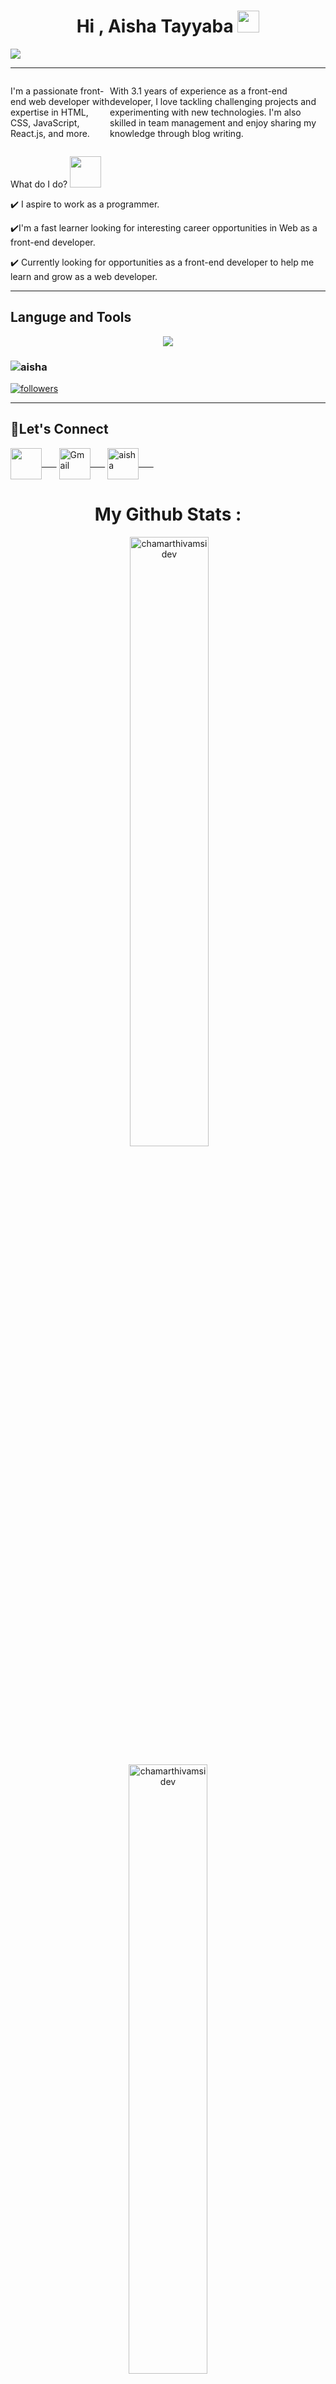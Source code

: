 <!----### Hi there 👋-->


<!-- hello everyone 👋 i'm &#128512; Aisha ... --> 

<h1 align="center">Hi , Aisha Tayyaba <img src="https://media.giphy.com/media/hvRJCLFzcasrR4ia7z/giphy.gif" width="35"></h1>
<!--<div align="center">
<img src="https://user-images.githubusercontent.com/5713670/87202985-820dcb80-c2b6-11ea-9f56-7ec461c497c3.gif"/>
</div>-->
     <a href="#" align="center"><img src="https://readme-typing-svg.herokuapp.com?color=FFF&center=true&lines=1500%2B+Hours+of+Coding+Experience;Data+Structure;Algorithm;Front+End+Developer"></img></a>
     <hr/>
     <div style="display:flex">
    <p align="left" style="max-width:40%">
I'm a passionate front-end web developer with expertise in HTML, CSS, JavaScript, React.js, and more. 

With 3.1 years of experience as a front-end developer, I love tackling challenging projects and experimenting with new technologies. I'm also skilled in team management and enjoy sharing my knowledge through blog writing. 

<!-- Let's connect and explore my projects on GitHub. Reach out at aisha17cs03@gmail.com" ---->

</p>
</div>

<!--**aisha17cs03/aisha17cs03** is a ✨ _special_ ✨ repository because its `README.md` (this file) appears on your GitHub profile.


Here are some ideas to get you started:-->
<p> What do I do? <img src="https://media.giphy.com/media/XGma2iRIHTKkwqRkFl/giphy.gif" width="50"></p>

✔️  I aspire to work as a programmer.

✔️I'm a fast learner looking for interesting career opportunities in Web as a front-end developer.


✔️ Currently looking for opportunities as a front-end developer to help me learn and grow as a web developer.
<hr/>
<h2>Languge and Tools</h2>
<p align="center">
  <a href="https://skillicons.dev">
    <img src="https://skillicons.dev/icons?i=html,css,javascript,react,git,java,spring,c,python,mysql,postman,eclipse" />
  </a>
</p>

     
</div> 



<!--<h1 align="center">My Github Stats : <img src="https://c.tenor.com/iol6pdgnlasAAAAM/hoodie-girl-cool.gif" height="50px" width="50px"/> </h1>
![snake gif](https://raw.githubusercontent.com/avinash-218/avinash-218/output/github-contribution-grid-snake.svg) -->

<!--<a href="https://github.com/chhavi48-cmd/github-readme-activity-graph"><img alt="chhhavi's Activity Graph" src="https://activity-graph.herokuapp.com/graph?username=chhavi48&bg_color=0D1117&color=5BCDEC&line=5BCDEC&point=FFFFFF&hide_border=true" /></a>-->
    
<!-- <p align="center">&nbsp;<img width="50%"  margin-top="30" src="https://github-readme-stats.vercel.app/api?username=chhavi48&show_icons=true&locale=en" alt="chamarthivamsidev" /></p>
 
 <p align="center"><img width="50%" src="https://github-readme-streak-stats.herokuapp.com/?user=Kgaurav113&" alt="chamarthivamsidev" /></p>

<p align="center"><img width="50%" border="1" margin-bottom= "30" src="https://github-readme-stats.vercel.app/api/top-langs?username=Kgaurav113&show_icons=true&locale=en&layout=compact" alt="gaurav" /></p> -->






<h3 align="left"> <img src="https://komarev.com/ghpvc/?username=aisha17cs03" alt="aisha" /> </h3>
  <a href="https://github.com/aisha17cs03?tab=followers">
    <img alt="followers" title="Follow me on Github" src="https://custom-icon-badges.herokuapp.com/github/followers/aisha17cs03?color=236ad3&labelColor=1155ba&style=for-the-badge&logo=person-add&label=Follow&logoColor=white"/></a>
</p><hr/>

 <h2 align="left">🤝Let's Connect</h2>



<a href="https://www.linkedin.com/in/aisha08/" target="blank"><img align="center" src="https://raw.githubusercontent.com/rahuldkjain/github-profile-readme-generator/master/src/images/icons/Social/linked-in-alt.svg"  height="50" width="50"/>&nbsp;&nbsp;&nbsp;&nbsp;&nbsp;&nbsp;</a>
<a href="mailto:aisha17cs03@gmail.com" target="blank" title="aisha17cs03@gmail.com" rel="noreferrer"><img align="center" src="https://www.vectorlogo.zone/logos/gmail/gmail-tile.svg" alt="Gmail"  height="50" width="50"/>&nbsp;&nbsp;&nbsp;&nbsp;&nbsp;&nbsp;</a>
<a href="https://twitter.com/aisha17cs03" target="blank"><img align="center" src="https://raw.githubusercontent.com/rahuldkjain/github-profile-readme-generator/master/src/images/icons/Social/twitter.svg" alt="aisha" height="50" width="50"/>&nbsp;&nbsp;&nbsp;&nbsp;&nbsp;&nbsp;</a>



<h1 align="center">My Github Stats :
     <!--<img src="https://c.tenor.com/iol6pdgnlasAAAAM/hoodie-girl-cool.gif" height="50px" width="50px"/> -->
</h1>

<!--
<a href="https://github.com/aisha17cs03-cmd/github-readme-activity-graph"><img alt="Aisha's Activity Graph" src="https://activity-graph.herokuapp.com/graph?username=aisha17cs03&bg_color=0D1117&color=5BCDEC&line=5BCDEC&point=FFFFFF&hide_border=true" /></a>-->
    
 <p align="center">&nbsp;<img width="50%"  margin-top="30" src="https://github-readme-stats.vercel.app/api?username=aisha17cs03&show_icons=true&locale=en" alt="chamarthivamsidev" /></p>
 
 <p align="center"><img width="50%" src="https://github-readme-streak-stats.herokuapp.com/?user=aisha17cs03&" alt="chamarthivamsidev" /></p>

<p align="center"><img width="50%" border="1" margin-bottom= "30" src="https://github-readme-stats.vercel.app/api/top-langs?username=Kgaurav113&show_icons=true&locale=en&layout=compact" alt="gaurav" /></p>







<img src="https://github.com/chhavi48/chhavi48/assets/77965216/be555b57-a705-4fdf-9061-6949e08442de"/>

<!----
<h4>Just Scan and connect🤝</h4>
 <img src="https://user-images.githubusercontent.com/77965216/185343035-d24afd26-2ae2-4946-9866-52c18fae0667.png" height="150px" width="150px"/>

 --->

</p>

</hr>


<!--<a href="https://github.com/aisha17cs03" align="left"><img src="https://github-readme-stats.vercel.app/api/top-langs/?username=aisha17cs03&langs_count=10&title_color=0891b2&text_color=ffffff&icon_color=0891b2&bg_color=000000&hide_border=true&locale=en&custom_title=Top%20%Languages" alt="Top Languages" /></a>-->








<!--
<p align='center'><a href="https://twitter.com/chhavi48"><img src="https://github-readme-twitter.gazf.vercel.app/api?id=chhavi48&layout=wide" width="350"  alt="github-readme-twitter"></a></p></hr>-->
<!--<a href="http://www.github.com/chhavi48"><img src="https://github-readme-stats.vercel.app/api?username=chhavi48&show_icons=true&hide=prs,issues,&count_private=true&title_color=0891b2&text_color=ffffff&icon_color=0891b2&bg_color=1c1917&hide_border=true&show_icons=true" alt="Chhavi 💁‍♂️🤷‍♂️ GitHub stats" /></a>
</hr>
<a href="https://github.com/chhavi48" align="left"><img src="https://github-readme-stats.vercel.app/api/top-langs/?username=chhavi48&langs_count=10&title_color=0891b2&text_color=ffffff&icon_color=0891b2&bg_color=1c1917&hide_border=true&locale=en&custom_title=Top%20%Languages" alt="Top Languages" /></a>-->
<!-- <img alt="GitHub Repo stars" src="https://img.shields.io/github/stars/rzashakeri/beautify-github-profile?username=chhavi48style=flat-square"> <img alt="GitHub forks" src="https://img.shields.io/github/forks/rzashakeri/beautify-github-profile?username=chhavi48style=flat-square"> <img alt="GitHub watchers" src="https://img.shields.io/github/watchers/rzashakeri/beautify-github-profile?username=chhavi48style=flat-square"> <img alt="GitHub contributors" src="https://img.shields.io/github/contributors/rzashakeri/beautify-github-profile?username=chhavi48color=blue&style=flat-square"> <img alt="GitHub last commit" src="https://img.shields.io/github/last-commit/rzashakeri/beautify-github-profile?username=chhavi48color=blue&style=flat-square"> <img alt="GitHub" src="https://img.shields.io/github/license/rzashakeri/beautify-github-profile?username=chhavi48color=blue&style=flat-square"> <img alt="GitHub closed issues" src="https://img.shields.io/github/issues-closed/rzashakeri/beautify-github-profile?username=chhavi48color=blue&style=flat-square"> <img alt="GitHub closed pull requests" src="https://img.shields.io/github/issues-pr-closed/rzashakeri/beautify-github-profile?username=chhavi48color=blue&style=flat-square"> -->


<!--
**aisha17cs03/aisha17cs03** is a ✨ _special_ ✨ repository because its `README.md` (this file) appears on your GitHub profile.

Here are some ideas to get you started:

- 🔭 I’m currently working on ...
- 🌱 I’m currently learning ...
- 👯 I’m looking to collaborate on ...
- 🤔 I’m looking for help with ...
- 💬 Ask me about ...
- 📫 How to reach me: ...
- 😄 Pronouns: ...
- ⚡ Fun fact: ...
-->
